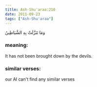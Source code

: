 ```yaml
---
title: Ash-Shu'araa:210
date: 2011-09-23
tags: ["Ash-Shu'araa"]
---
```

وَمَا تَنَزَّلَتْ بِهِ الشَّيَاطِينُ
### meaning: 
It has not been brought down by the devils.
### similar verses: 

our AI can't find any similar verses




